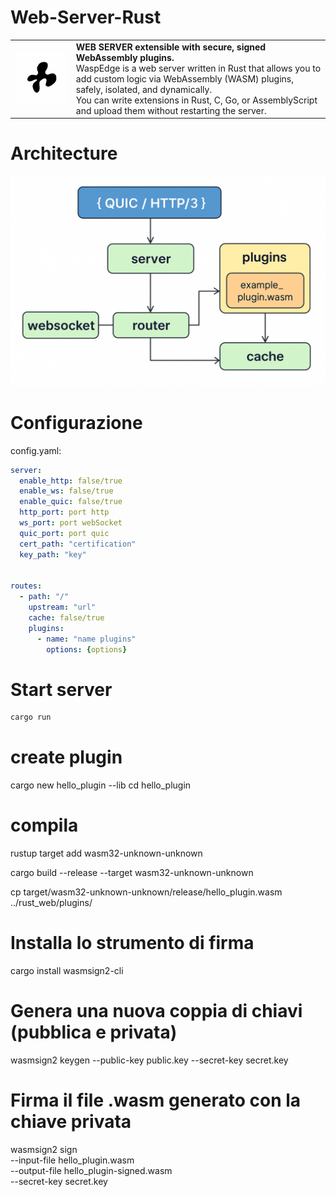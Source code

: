 # Web-Server-Rust


<table align="center">
  <tr>
    <td><img src="./images/logoWebServer.png" alt="logo" width="250"/></td>
    <td>
      <b>WEB SERVER extensible with secure, signed WebAssembly plugins.</b><br>
      WaspEdge is a web server written in Rust that allows you to add custom logic via WebAssembly (WASM) plugins, safely, isolated, and dynamically.<br>
      You can write extensions in Rust, C, Go, or AssemblyScript and upload them without restarting the server.
    </td>
  </tr>
</table>

# Architecture

![schema](./images/schema.png)


# Configurazione
config.yaml:
```yaml
server:
  enable_http: false/true
  enable_ws: false/true
  enable_quic: false/true
  http_port: port http
  ws_port: port webSocket
  quic_port: port quic
  cert_path: "certification"
  key_path: "key"


routes:
  - path: "/"
    upstream: "url"
    cache: false/true
    plugins:
      - name: "name plugins"
        options: {options}

```


# Start server
```rust
cargo run

```

# create plugin
cargo new hello_plugin --lib
cd hello_plugin

# compila
rustup target add wasm32-unknown-unknown

cargo build --release --target wasm32-unknown-unknown

cp target/wasm32-unknown-unknown/release/hello_plugin.wasm ../rust_web/plugins/

# Installa lo strumento di firma
cargo install wasmsign2-cli

# Genera una nuova coppia di chiavi (pubblica e privata)
wasmsign2 keygen --public-key public.key --secret-key secret.key

# Firma il file .wasm generato con la chiave privata
wasmsign2 sign \
  --input-file hello_plugin.wasm \
  --output-file hello_plugin-signed.wasm \
  --secret-key secret.key


